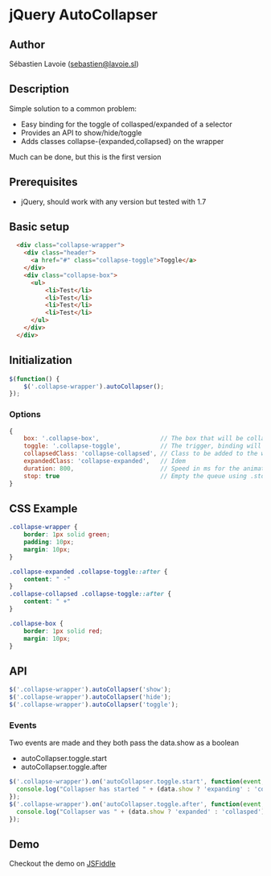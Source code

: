 # jQuery AutoCollapser

## Author
Sébastien Lavoie (sebastien@lavoie.sl)

## Description
Simple solution to a common problem:

  * Easy binding for the toggle of collasped/expanded of a selector
  * Provides an API to show/hide/toggle
  * Adds classes collapse-{expanded,collapsed} on the wrapper

Much can be done, but this is the first version

## Prerequisites
  * jQuery, should work with any version but tested with 1.7

## Basic setup 

```html
  <div class="collapse-wrapper">
    <div class="header">
      <a href="#" class="collapse-toggle">Toggle</a>
    </div>
    <div class="collapse-box">
      <ul>
          <li>Test</li>
          <li>Test</li>
          <li>Test</li>
          <li>Test</li>
      </ul>
    </div>
  </div>
```

## Initialization 
```javascript
$(function() {
    $('.collapse-wrapper').autoCollapser();
});
```

### Options
```javascript
{
    box: '.collapse-box',                 // The box that will be collasped
    toggle: '.collapse-toggle',           // The trigger, binding will be added onClick
    collapsedClass: 'collapse-collapsed', // Class to be added to the wrapper when it is collapsed
    expandedClass: 'collapse-expanded',   // Idem
    duration: 800,                        // Speed in ms for the animation,
    stop: true                            // Empty the queue using .stop(true, true)
}
```

## CSS Example
```css
.collapse-wrapper {
    border: 1px solid green;
    padding: 10px;
    margin: 10px;
}

.collapse-expanded .collapse-toggle::after {
    content: " -"
}
.collapse-collapsed .collapse-toggle::after {
    content: " +"
}

.collapse-box {
    border: 1px solid red;
    margin: 10px;
}
```

## API
```javascript
$('.collapse-wrapper').autoCollapser('show');
$('.collapse-wrapper').autoCollapser('hide');
$('.collapse-wrapper').autoCollapser('toggle');
````


### Events
Two events are made and they both pass the data.show as a boolean

  * autoCollapser.toggle.start
  * autoCollapser.toggle.after

```javascript
$('.collapse-wrapper').on('autoCollapser.toggle.start', function(event,data){
  console.log("Collapser has started " + (data.show ? 'expanding' : 'collasping'));
});
$('.collapse-wrapper').on('autoCollapser.toggle.after', function(event,data){
  console.log("Collapser was " + (data.show ? 'expanded' : 'collasped'));
});
```

## Demo

Checkout the demo on [JSFiddle](http://jsfiddle.net/PLVYg/)
